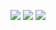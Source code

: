 
<img src="https://img.shields.io/badge/spring-a5d6a7?style=for-the-badge&logo=#6DB33F&logoColor=white"> <img src="https://img.shields.io/badge/JAVA-CC6699?style=for-the-badge&logo=#6DB33F&logoColor=white"> <img src="https://img.shields.io/badge/oracle-ffe0b2?style=for-the-badge&logo=#6DB33F&logoColor=white">
